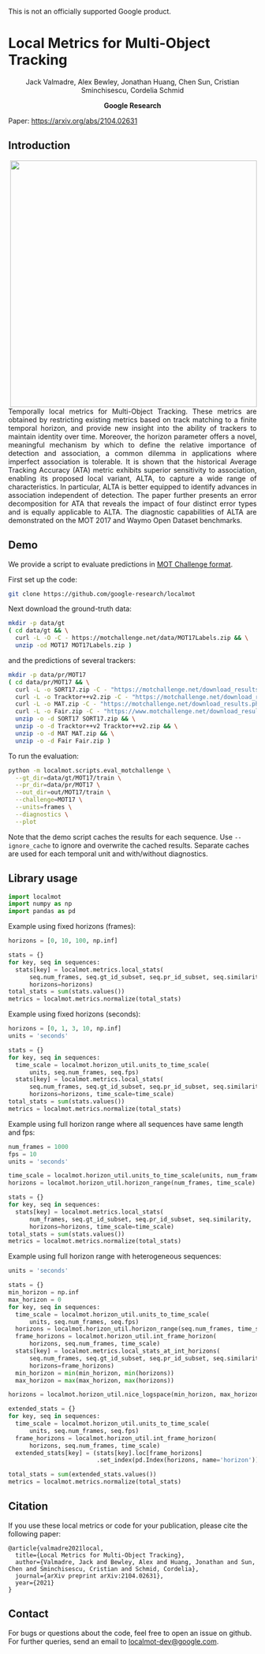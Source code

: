 This is not an officially supported Google product.

# Local Metrics for Multi-Object Tracking

<p align="center">Jack Valmadre, Alex Bewley, Jonathan Huang, Chen Sun, Cristian Sminchisescu, Cordelia Schmid</p>

<p align="center"><strong>Google Research</strong></p>

Paper: https://arxiv.org/abs/2104.02631


## Introduction

<img src='figures/demo.png' width="500" align="right"/>
<p align="justify">Temporally local metrics for Multi-Object Tracking. These
metrics are obtained by restricting existing metrics based on track matching to
a finite temporal horizon, and provide new insight into the ability of trackers
to maintain identity over time. Moreover, the horizon parameter offers a novel,
meaningful mechanism by which to define the relative importance of detection and
association, a common dilemma in applications where imperfect association is
tolerable. It is shown that the historical Average Tracking Accuracy (ATA)
metric exhibits superior sensitivity to association, enabling its proposed local
variant, ALTA, to capture a wide range of characteristics. In particular, ALTA
is better equipped to identify advances in association independent of detection.
The paper further presents an error decomposition for ATA that reveals the
impact of four distinct error types and is equally applicable to ALTA. The
diagnostic capabilities of ALTA are demonstrated on the MOT 2017 and Waymo Open
Dataset benchmarks.</p>


## Demo

We provide a script to evaluate predictions in
[MOT Challenge format](https://motchallenge.net/instructions/).

First set up the code:

```bash
git clone https://github.com/google-research/localmot
```

Next download the ground-truth data:

```bash
mkdir -p data/gt
( cd data/gt && \
  curl -L -O -C - https://motchallenge.net/data/MOT17Labels.zip && \
  unzip -od MOT17 MOT17Labels.zip )
```

and the predictions of several trackers:

```bash
mkdir -p data/pr/MOT17
( cd data/pr/MOT17 && \
  curl -L -o SORT17.zip -C - "https://motchallenge.net/download_results.php?shakey=d80cceb92629e8236c60129417830bd2fdec8025&name=SORT17&chl=10" && \
  curl -L -o Tracktor++v2.zip -C - "https://motchallenge.net/download_results.php?shakey=b555a1f532c3d161f836fadc8d283fa2100f05c8&name=Tracktor++v2&chl=10" && \
  curl -L -o MAT.zip -C - "https://motchallenge.net/download_results.php?shakey=3af4ae73bef6ece5564ef10931cf49773631b7eb&name=MAT&chl=10" && \
  curl -L -o Fair.zip -C - "https://www.motchallenge.net/download_results.php?shakey=4a2cf604010e9994a49883db083d44ad63e8765a&name=Fair&chl=10" && \
  unzip -o -d SORT17 SORT17.zip && \
  unzip -o -d Tracktor++v2 Tracktor++v2.zip && \
  unzip -o -d MAT MAT.zip && \
  unzip -o -d Fair Fair.zip )
```

To run the evaluation:

```bash
python -m localmot.scripts.eval_motchallenge \
  --gt_dir=data/gt/MOT17/train \
  --pr_dir=data/pr/MOT17 \
  --out_dir=out/MOT17/train \
  --challenge=MOT17 \
  --units=frames \
  --diagnostics \
  --plot
```

Note that the demo script caches the results for each sequence.
Use `--ignore_cache` to ignore and overwrite the cached results.
Separate caches are used for each temporal unit and with/without diagnostics.


## Library usage

```python
import localmot
import numpy as np
import pandas as pd
```

Example using fixed horizons (frames):

```python
horizons = [0, 10, 100, np.inf]

stats = {}
for key, seq in sequences:
  stats[key] = localmot.metrics.local_stats(
      seq.num_frames, seq.gt_id_subset, seq.pr_id_subset, seq.similarity,
      horizons=horizons)
total_stats = sum(stats.values())
metrics = localmot.metrics.normalize(total_stats)
```

Example using fixed horizons (seconds):

```python
horizons = [0, 1, 3, 10, np.inf]
units = 'seconds'

stats = {}
for key, seq in sequences:
  time_scale = localmot.horizon_util.units_to_time_scale(
      units, seq.num_frames, seq.fps)
  stats[key] = localmot.metrics.local_stats(
      seq.num_frames, seq.gt_id_subset, seq.pr_id_subset, seq.similarity,
      horizons=horizons, time_scale=time_scale)
total_stats = sum(stats.values())
metrics = localmot.metrics.normalize(total_stats)
```

Example using full horizon range where all sequences have same length and fps:

```python
num_frames = 1000
fps = 10
units = 'seconds'

time_scale = localmot.horizon_util.units_to_time_scale(units, num_frames, fps)
horizons = localmot.horizon_util.horizon_range(num_frames, time_scale)

stats = {}
for key, seq in sequences:
  stats[key] = localmot.metrics.local_stats(
      num_frames, seq.gt_id_subset, seq.pr_id_subset, seq.similarity,
      horizons=horizons, time_scale=time_scale)
total_stats = sum(stats.values())
metrics = localmot.metrics.normalize(total_stats)
```

Example using full horizon range with heterogeneous sequences:

```python
units = 'seconds'

stats = {}
min_horizon = np.inf
max_horizon = 0
for key, seq in sequences:
  time_scale = localmot.horizon_util.units_to_time_scale(
      units, seq.num_frames, seq.fps)
  horizons = localmot.horizon_util.horizon_range(seq.num_frames, time_scale)
  frame_horizons = localmot.horizon_util.int_frame_horizon(
      horizons, seq.num_frames, time_scale)
  stats[key] = localmot.metrics.local_stats_at_int_horizons(
      seq.num_frames, seq.gt_id_subset, seq.pr_id_subset, seq.similarity,
      horizons=frame_horizons)
  min_horizon = min(min_horizon, min(horizons))
  max_horizon = max(max_horizon, max(horizons))

horizons = localmot.horizon_util.nice_logspace(min_horizon, max_horizon)

extended_stats = {}
for key, seq in sequences:
  time_scale = localmot.horizon_util.units_to_time_scale(
      units, seq.num_frames, seq.fps)
  frame_horizons = localmot.horizon_util.int_frame_horizon(
      horizons, seq.num_frames, time_scale)
  extended_stats[key] = (stats[key].loc[frame_horizons]
                         .set_index(pd.Index(horizons, name='horizon')))

total_stats = sum(extended_stats.values())
metrics = localmot.metrics.normalize(total_stats)
```


## Citation

If you use these local metrics or code for your publication, please cite the
following paper:

```
@article{valmadre2021local,
  title={Local Metrics for Multi-Object Tracking},
  author={Valmadre, Jack and Bewley, Alex and Huang, Jonathan and Sun, Chen and Sminchisescu, Cristian and Schmid, Cordelia},
  journal={arXiv preprint arXiv:2104.02631},
  year={2021}
}
```


## Contact

For bugs or questions about the code, feel free to open an issue on github.
For further queries, send an email to <localmot-dev@google.com>.
